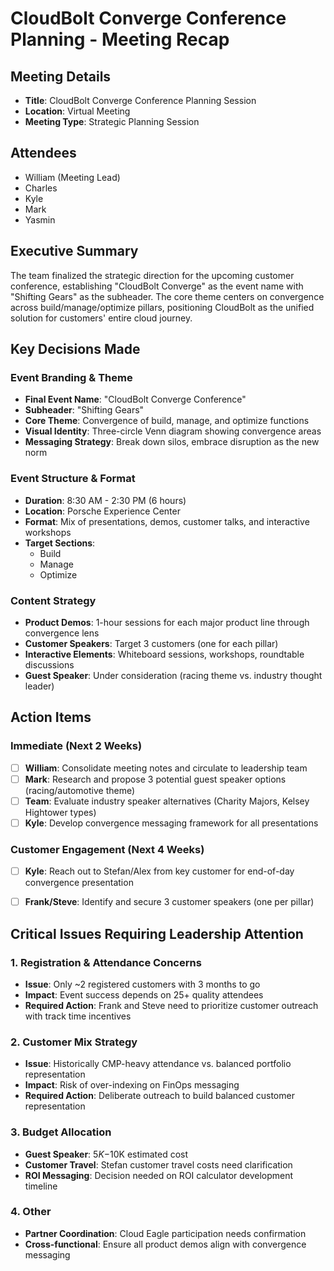 # CloudBolt Converge Conference Planning - Meeting Recap

## Meeting Details

- **Title**: CloudBolt Converge Conference Planning Session
- **Location**: Virtual Meeting
- **Meeting Type**: Strategic Planning Session

## Attendees
- William (Meeting Lead)
- Charles
- Kyle
- Mark
- Yasmin

## Executive Summary

The team finalized the strategic direction for the upcoming customer conference, establishing "CloudBolt Converge" as the event name with "Shifting Gears" as the subheader. The core theme centers on convergence across build/manage/optimize pillars, positioning CloudBolt as the unified solution for customers' entire cloud journey.

## Key Decisions Made

### Event Branding & Theme
- **Final Event Name**: "CloudBolt Converge Conference"
- **Subheader**: "Shifting Gears"
- **Core Theme**: Convergence of build, manage, and optimize functions
- **Visual Identity**: Three-circle Venn diagram showing convergence areas
- **Messaging Strategy**: Break down silos, embrace disruption as the new norm

### Event Structure & Format
- **Duration**: 8:30 AM - 2:30 PM (6 hours)
- **Location**: Porsche Experience Center
- **Format**: Mix of presentations, demos, customer talks, and interactive workshops
- **Target Sections**:
    - Build 
    - Manage
    - Optimize 

### Content Strategy
- **Product Demos**: 1-hour sessions for each major product line through convergence lens
- **Customer Speakers**: Target 3 customers (one for each pillar)
- **Interactive Elements**: Whiteboard sessions, workshops, roundtable discussions
- **Guest Speaker**: Under consideration (racing theme vs. industry thought leader)

## Action Items

### Immediate (Next 2 Weeks)
- [ ] **William**: Consolidate meeting notes and circulate to leadership team
- [ ] **Mark**: Research and propose 3 potential guest speaker options (racing/automotive theme)
- [ ] **Team**: Evaluate industry speaker alternatives (Charity Majors, Kelsey Hightower types)
- [ ] **Kyle**: Develop convergence messaging framework for all presentations

### Customer Engagement (Next 4 Weeks)
- [ ] **Kyle**: Reach out to Stefan/Alex from key customer for end-of-day convergence presentation
- [ ] **Frank/Steve**: Identify and secure 3 customer speakers (one per pillar)


## Critical Issues Requiring Leadership Attention

### 1. Registration & Attendance Concerns
- **Issue**: Only ~2 registered customers with 3 months to go
- **Impact**: Event success depends on 25+ quality attendees
- **Required Action**: Frank and Steve need to prioritize customer outreach with track time incentives

### 2. Customer Mix Strategy
- **Issue**: Historically CMP-heavy attendance vs. balanced portfolio representation
- **Impact**: Risk of over-indexing on FinOps messaging
- **Required Action**: Deliberate outreach to build balanced customer representation

### 3. Budget Allocation
- **Guest Speaker**: $5K-$10K estimated cost
- **Customer Travel**: Stefan customer travel costs need clarification
- **ROI Messaging**: Decision needed on ROI calculator development timeline

### 4. Other
- **Partner Coordination**: Cloud Eagle participation needs confirmation
- **Cross-functional**: Ensure all product demos align with convergence messaging
